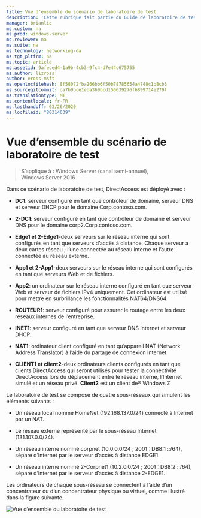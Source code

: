 ```yaml
---
title: Vue d’ensemble du scénario de laboratoire de test
description: 'Cette rubrique fait partie du Guide de laboratoire de test : illustrer un déploiement multisite DirectAccess pour Windows Server 2016'
manager: brianlic
ms.custom: na
ms.prod: windows-server
ms.reviewer: na
ms.suite: na
ms.technology: networking-da
ms.tgt_pltfrm: na
ms.topic: article
ms.assetid: 9afeced4-1a9b-4cb3-9fc4-d7e44c675755
ms.author: lizross
author: eross-msft
ms.openlocfilehash: 8f58072fba266bb6f50b78785654a4748c1b8cb3
ms.sourcegitcommit: da7b9bce1eba369bcd156639276f6899714e279f
ms.translationtype: MT
ms.contentlocale: fr-FR
ms.lasthandoff: 03/26/2020
ms.locfileid: "80314639"
---
```

# <a name="overview-of-the-test-lab-scenario"></a>Vue d’ensemble du scénario de laboratoire de test

>S’applique à : Windows Server (canal semi-annuel), Windows Server 2016

Dans ce scénario de laboratoire de test, DirectAccess est déployé avec :  
  
-   **DC1**: serveur configuré en tant que contrôleur de domaine, serveur DNS et serveur DHCP pour le domaine Corp.contoso.com.  
  
-   **2-DC1**: serveur configuré en tant que contrôleur de domaine et serveur DNS pour le domaine corp2.Corp.contoso.com.  
  
-   **Edge1 et 2-Edge1**-deux serveurs sur le réseau interne qui sont configurés en tant que serveurs d’accès à distance. Chaque serveur a deux cartes réseau ; l’une connectée au réseau interne et l’autre connectée au réseau externe.  
  
-   **App1 et 2-App1**-deux serveurs sur le réseau interne qui sont configurés en tant que serveurs Web et de fichiers.  
  
-   **App2**: un ordinateur sur le réseau interne configuré en tant que serveur Web et serveur de fichiers IPv4 uniquement. Cet ordinateur est utilisé pour mettre en surbrillance les fonctionnalités NAT64/DNS64.  
  
-   **ROUTEUR1**: serveur configuré pour assurer le routage entre les deux réseaux internes de l’entreprise.  
  
-   **INET1**: serveur configuré en tant que serveur DNS Internet et serveur DHCP.  
  
-   **NAT1**: ordinateur client configuré en tant qu’appareil NAT (Network Address Translator) à l’aide du partage de connexion Internet.  
  
-   **CLIENT1 et client2**-deux ordinateurs clients configurés en tant que clients DirectAccess qui seront utilisés pour tester la connectivité DirectAccess lors du déplacement entre le réseau interne, l’Internet simulé et un réseau privé. **Client2** est un client de&reg; Windows 7.  
  
Le laboratoire de test se compose de quatre sous-réseaux qui simulent les éléments suivants :  
  
-   Un réseau local nommé HomeNet (192.168.137.0/24) connecté à Internet par un NAT.  
  
-   Le réseau externe représenté par le sous-réseau Internet (131.107.0.0/24).  
  
-   Un réseau interne nommé corpnet (10.0.0.0/24 ; 2001 : DB8:1 ::/64), séparé d’Internet par le serveur d’accès à distance EDGE1.  
  
-   Un réseau interne nommé 2-Corpnet1 (10.2.0.0/24 ; 2001 : DB8:2 ::/64), séparé d’Internet par le serveur d’accès à distance 2-EDGE1.  
  
Les ordinateurs de chaque sous-réseau se connectent à l’aide d’un concentrateur ou d’un concentrateur physique ou virtuel, comme illustré dans la figure suivante.  
  
![Vue d’ensemble du laboratoire de test](../../../media/Overview-of-the-Test-Lab-Scenario_4/TLG_DA_Multisite.png)  
  


